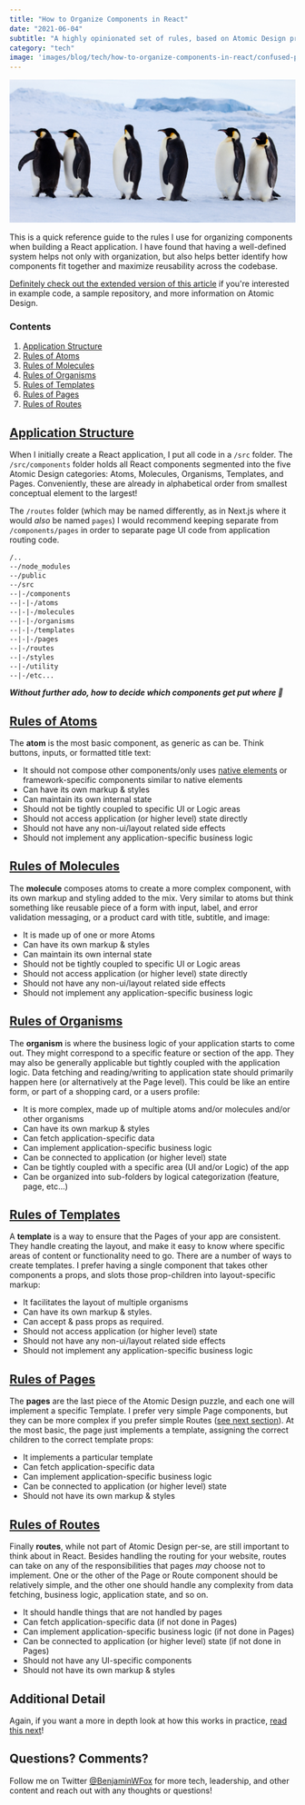 ```yaml
---
title: "How to Organize Components in React"
date: "2021-06-04"
subtitle: "A highly opinionated set of rules, based on Atomic Design principles, to make sure your components stay organized."
category: "tech"
image: 'images/blog/tech/how-to-organize-components-in-react/confused-penguins.jpg'
---
```


![Confused Penguins. Where did the component go?!](/public/images/blog/tech/how-to-organize-components-in-react/confused-penguins.jpg)

This is a quick reference guide to the rules I use for organizing components when building a React application. I have found that having a well-defined system helps not only with organization, but also helps better identify how components fit together and maximize reusability across the codebase.

[Definitely check out the extended version of this article](/blog/tech/atomic-design-for-developers) if you're interested in example code, a sample repository, and more information on Atomic Design.

### Contents

1. [Application Structure](#application-structure)
1. [Rules of Atoms](#rules-of-atoms)
1. [Rules of Molecules](#rules-of-molecules)
1. [Rules of Organisms](#rules-of-organisms)
1. [Rules of Templates](#rules-of-templates)
1. [Rules of Pages](#rules-of-pages)
1. [Rules of Routes](#rules-of-routes)

## [Application Structure](#application-structure)

When I initially create a React application, I put all code in a `/src` folder. The `/src/components` folder holds all React components segmented into the five Atomic Design categories: Atoms, Molecules, Organisms, Templates, and Pages. Conveniently, these are already in alphabetical order from smallest conceptual element to the largest!

The `/routes` folder (which may be named differently, as in Next.js where it would *also* be named `pages`) I would recommend keeping separate from `/components/pages` in order to separate page UI code from application routing code.

```text
/..
--/node_modules
--/public
--/src
--|-/components
--|-|-/atoms
--|-|-/molecules
--|-|-/organisms
--|-|-/templates
--|-|-/pages
--|-/routes
--|-/styles
--|-/utility
--|-/etc...
```

***Without further ado, how to decide which components get put where 🤔***

## [Rules of Atoms](#rules-of-atoms)
The **atom** is the most basic component, as generic as can be. Think buttons, inputs, or formatted title text:

- It should not compose other components/only uses [native elements](https://developer.mozilla.org/en-US/docs/Web/HTML/Element) or framework-specific components similar to native elements
- Can have its own markup & styles 
- Can maintain its own internal state
- Should not be tightly coupled to specific UI or Logic areas
- Should not access application (or higher level) state directly
- Should not have any non-ui/layout related side effects
- Should not implement any application-specific business logic

## [Rules of Molecules](#rules-of-molecules)
The **molecule** composes atoms to create a more complex component, with its own markup and styling added to the mix. Very similar to atoms but think something like reusable piece of a form with input, label, and error validation messaging, or a product card with title, subtitle, and image:

- It is made up of one or more Atoms
- Can have its own markup & styles
- Can maintain its own internal state
- Should not be tightly coupled to specific UI or Logic areas
- Should not access application (or higher level) state directly
- Should not have any non-ui/layout related side effects
- Should not implement any application-specific business logic

## [Rules of Organisms](#rules-of-organisms)
The **organism** is where the business logic of your application starts to come out. They might correspond to a specific feature or section of the app. They may also be generally applicable but tightly coupled with the application logic. Data fetching and reading/writing to application state should primarily happen here (or alternatively at the Page level). This could be like an entire form, or part of a shopping card, or a users profile:

- It is more complex, made up of multiple atoms and/or molecules and/or other organisms
- Can have its own markup & styles
- Can fetch application-specific data
- Can implement application-specific business logic
- Can be connected to application (or higher level) state
- Can be tightly coupled with a specific area (UI and/or Logic) of the app
- Can be organized into sub-folders by logical categorization (feature, page, etc...)

## [Rules of Templates](#rules-of-templates)
A **template** is a way to ensure that the Pages of your app are consistent. They handle creating the layout, and make it easy to know where specific areas of content or functionality need to go. There are a number of ways to create templates. I prefer having a single component that takes other components a props, and slots those prop-children into layout-specific markup:

- It facilitates the layout of multiple organisms
- Can have its own markup & styles.
- Can accept & pass props as required.
- Should not access application (or higher level) state
- Should not have any non-ui/layout related side effects
- Should not implement any application-specific business logic

## [Rules of Pages](#rules-of-pages)
The **pages** are the last piece of the Atomic Design puzzle, and each one will implement a specific Template. I prefer very simple Page components, but they can be more complex if you prefer simple Routes ([see next section](#rules-of-routes)). At the most basic, the page just implements a template, assigning the correct children to the correct template props:

- It implements a particular template
- Can fetch application-specific data
- Can implement application-specific business logic
- Can be connected to application (or higher level) state
- Should not have its own markup & styles

## [Rules of Routes](#rules-of-routes)
Finally **routes**, while not part of Atomic Design per-se, are still important to think about in React. Besides handling the routing for your website, routes can take on any of the responsibilities that pages *may* choose not to implement. One or the other of the Page or Route component should be relatively simple, and the other one should handle any complexity from data fetching, business logic, application state, and so on.

- It should handle things that are not handled by pages
- Can fetch application-specific data (if not done in Pages)
- Can implement application-specific business logic (if not done in Pages)
- Can be connected to application (or higher level) state (if not done in Pages)
- Should not have any UI-specific components
- Should not have its own markup & styles

## Additional Detail <!-- omit in toc -->

Again, if you want a more in depth look at how this works in practice, [read this next](/blog/tech/atomic-design-for-developers)!

## Questions? Comments? <!-- omit in toc -->

Follow me on Twitter [@BenjaminWFox](https://twitter.com/BenjaminWFox) for more tech, leadership, and other content and reach out with any thoughts or questions!
